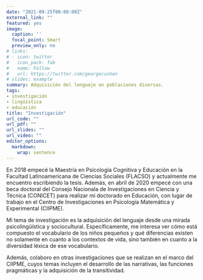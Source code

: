 ```yaml
---
date: "2021-09-25T00:00:00Z"
external_link: ""
featured: yes
image:
  caption: ''
  focal_point: Smart
  preview_only: no
# links:
# - icon: twitter
#   icon_pack: fab
#   name: Follow
#   url: https://twitter.com/georgecushen
# slides: example
summary: Adquisición del lenguaje en poblaciones diversas.
tags:
- investigación
- lingüística
- educación
title: "Investigación"
url_code: ""
url_pdf: ""
url_slides: ""
url_video: ""
editor_options: 
  markdown: 
    wrap: sentence
---
```


En 2018 empecé la Maestría en Psicología Cognitiva y Educación en la Facultad Latinoamericana de Ciencias Sociales (FLACSO) y actualmente me encuentro escribiendo la tesis. Además, en abril de 2020 empecé con una beca doctoral del Consejo Nacionala de Investigaciones en Ciencia y Técnica (CONICET) para realizar mi doctorado en Educación, con lugar de trabajo en el Centro de Investigaciones en Psicología Matemática y Experimental (CIIPME).

Mi tema de investigación es la adquisición del lenguaje desde una mirada psicolingüística y sociocultural. Específicamente, me interesa ver cómo está compuesto el vocabulario de los niños pequeños y qué diferencias existen no solamente en cuanto a los contextos de vida, sino también en cuanto a la diversidad léxica de ese vocabulario.

Además, colaboro en otras investigaciones que se realizan en el marco del CIIPME, cuyos temas incluyen el desarrollo de las narrativas, las funciones pragmáticas y la adquisición de la transitividad.